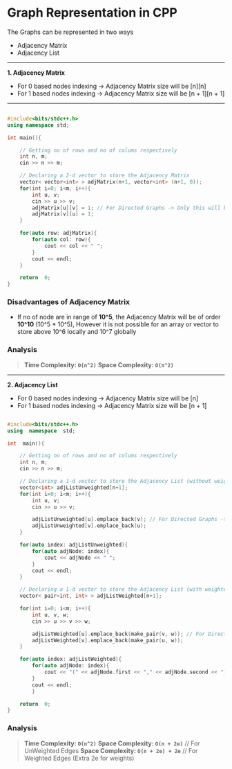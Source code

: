 # Graph Representation in CPP

The Graphs can be represented in two ways
- Adjacency Matrix
- Adjacency List
---

**1.  Adjacency Matrix**
- For 0 based nodes indexing -> Adjacency Matrix size will be [n][n]
- For 1 based nodes indexing -> Adjacency Matrix size will be [n + 1][n + 1]
--- 
``` CPP

#include<bits/stdc++.h>
using namespace std;

int main(){

    // Getting no of rows and no of colums respectively
    int n, m;
    cin >> n >> m;

    // Declaring a 2-d vector to store the Adjacency Matrix
    vector< vector<int> > adjMatrix(n+1, vector<int> (n+1, 0));
    for(int i=0; i<m; i++){
        int u, v;
        cin >> u >> v;
        adjMatrix[u][v] = 1; // For Directed Graphs -> Only this will be considered
        adjMatrix[v][u] = 1;
    }

    for(auto row: adjMatrix){
        for(auto col: row){
            cout << col << " ";
        }
        cout << endl;
    }

    return  0;
}
```

### Disadvantages of Adjacency Matrix

- If no of node are in range of **10^5**,  the Adjacency Matrix will be of order **10^10** (10^5 * 10^5),  However it is not possible for an array or vector to store above 10^6 locally and 10^7 globally

### Analysis

> **Time Complexity: `O(n^2)`**
> **Space Complexity: `O(n^2)`**
 
 ---
  
**2. Adjacency List**

- For 0 based nodes indexing -> Adjacency Matrix size will be [n]
- For 1 based nodes indexing -> Adjacency Matrix size will be [n + 1]

``` cpp

#include<bits/stdc++.h>
using  namespace  std;

int  main(){

    // Getting no of rows and no of colums respectively
    int n, m;
    cin >> n >> m;

    // Declaring a 1-d vector to store the Adjacency List (without weighted edges)
    vector<int> adjListUnweighted[n+1];
    for(int i=0; i<m; i++){
        int u, v;
        cin >> u >> v;

        adjListUnweighted[u].emplace_back(v); // For Directed Graphs -> Only this will be considered
        adjListUnweighted[v].emplace_back(u);
    }

    for(auto index: adjListUnweighted){
        for(auto adjNode: index){
            cout << adjNode << " ";
        }
        cout << endl;
    }

    // Declaring a 1-d vector to store the Adjacency List (with weighted edges)
    vector< pair<int, int> > adjListWeighted[n+1];

    for(int i=0; i<m; i++){
        int u, v, w;
        cin >> u >> v >> w;

        adjListWeighted[u].emplace_back(make_pair(v, w)); // For Directed Graphs -> Only this will be considered
        adjListWeighted[v].emplace_back(make_pair(u, w));
    }

    for(auto index: adjListWeighted){
        for(auto adjNode: index){
            cout << "(" << adjNode.first << "," << adjNode.second << ")";
        }
        cout << endl;
        }

    return  0;
}

```

### Analysis
> **Time Complexity: `O(n^2)`**
> **Space Complexity: `O(n + 2e)`** // For UnWeighted Edges
> **Space Complexity: `O(n + 2e) + 2e`**  // For Weighted Edges (Extra 2e for weights)